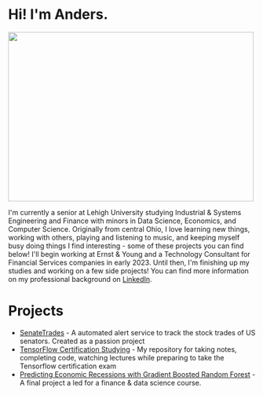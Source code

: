 # Hi! I'm Anders. #

<img src="res/headshot.jpg" height=345 width=500>

<p>
    I'm currently a senior at Lehigh University studying Industrial & Systems Engineering and Finance with minors in Data Science, Economics, and Computer Science. Originally from central Ohio, I love learning new things, working with others, playing and listening to music, and keeping myself busy doing things I find interesting - some of these projects you can find below! I'll begin working at Ernst & Young and a Technology Consultant for Financial Services companies in early 2023. Until then, I'm finishing up my studies and working on a few side projects! You can find more information on my professional background on <a href="https://www.linkedin.com/in/anders-seline/">LinkedIn</a>.
</p>

# Projects #

<ul>
    <li><a href="https://github.com/anderseline/SenateTrades-Release">SenateTrades</a> - A automated alert service to track the stock trades of US senators. Created as a passion project</li>
    <li><a href="https://github.com/anderseline/TensorFlowLearning">TensorFlow Certification Studying</a> - My repository for taking notes, completing code, watching lectures while preparing to take the Tensorflow certification exam</li>
    <li><a href="https://github.com/anderseline/MLRecessionIndication">Predicting Economic Recessions with Gradient Boosted Random Forest</a> - A final project a led for a finance & data science course.</li>
</ul>

